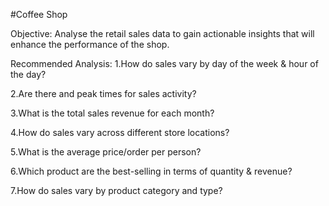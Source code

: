 #Coffee Shop

Objective:
Analyse the retail sales data to gain actionable insights that will enhance the performance of the shop.

Recommended Analysis:
1.How do sales vary by day of the week & hour of the day?

2.Are there and peak times for sales activity?

3.What is the total sales revenue for each month?

4.How do sales vary across different store locations?

5.What is the average price/order per person?

6.Which product are the best-selling in terms of quantity & revenue?

7.How do sales vary by product category and type?
